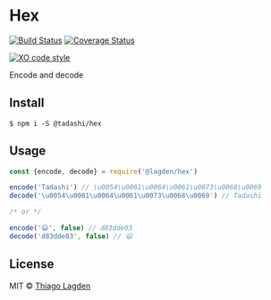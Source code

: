 # Hex

[![Build Status][ci-img]][ci]
[![Coverage Status][coveralls-img]][coveralls]
<!-- [![devDependency Status][devDep-img]][devDep] -->
[![XO code style][xo-img]][xo]

[ci-img]:        https://travis-ci.org/lagden/hex.svg
[ci]:            https://travis-ci.org/lagden/hex
[coveralls-img]: https://coveralls.io/repos/github/lagden/hex/badge.svg?branch=master
[coveralls]:     https://coveralls.io/github/lagden/hex?branch=master
[xo-img]:        https://img.shields.io/badge/code_style-XO-5ed9c7.svg
[xo]:            https://github.com/sindresorhus/xo


Encode and decode


## Install

```
$ npm i -S @tadashi/hex
```


## Usage

```js
const {encode, decode} = require('@lagden/hex')

encode('Tadashi') // \u0054\u0061\u0064\u0061\u0073\u0068\u0069
decode('\u0054\u0061\u0064\u0061\u0073\u0068\u0069') // Tadashi

/* or */

encode('😃', false) // d83dde03
decode('d83dde03', false) // 😃
```

## License

MIT © [Thiago Lagden](https://github.com/lagden)
